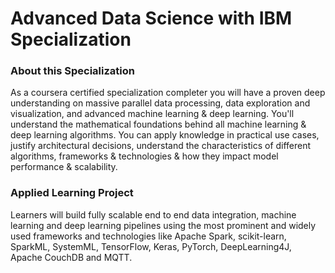 # Advanced Data Science with IBM Specialization

### About this Specialization

As a coursera certified specialization completer you will have a proven deep understanding on massive parallel data processing, data exploration and visualization, and advanced machine learning & deep learning. You'll understand the mathematical foundations behind all machine learning & deep learning algorithms. You can apply knowledge in practical use cases, justify architectural decisions, understand the characteristics of different algorithms, frameworks & technologies & how they impact model performance & scalability.


### Applied Learning Project
Learners will build fully scalable end to end data integration, machine learning and deep learning pipelines using the most prominent and widely used frameworks and technologies like Apache Spark, scikit-learn, SparkML, SystemML, TensorFlow, Keras, PyTorch, DeepLearning4J, Apache CouchDB and MQTT.

